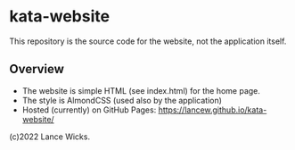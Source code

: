 # kata-website

This repository is the source code for the website, not the application itself.

## Overview

* The website is simple HTML (see index.html) for the home page.
* The style is AlmondCSS (used also by the application)
* Hosted (currently) on GitHub Pages: https://lancew.github.io/kata-website/





(c)2022 Lance Wicks.
